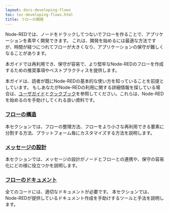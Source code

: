 ```yaml
---
layout: docs-developing-flows
toc: toc-developing-flows.html
title: フローの開発 
---
```


Node-REDでは、ノードをドラックしてつないでフローを作ることで、アプリケーションを素早く開発できます。
これは、開発を始めるには最適な方法ですが、時間が経つにつれてフローが大きくなり、アプリケーションの保守が難しくなることがあります。

本ガイドでは再利用でき、保守が容易で、より堅牢なNode-REDのフローを作成するための推奨事項やベストプラクティスを提供します。

本ガイドは、読者が既にNode-REDの基本的な使い方を知っていることを前提としています。
もしあなたがNode-REDの利用に関する詳細情報を探している場合は、[ユーザガイド](https://nodered.jp/docs/user-guide/)と[クックブック](https://cookbook.nodered.jp/)を参照してください。これらは、Node-REDを始めるのを手助けしてくれる良い資料です。

### [フローの構造](flow-structure)

本セクションでは、フローの整理方法、フローをより小さな再利用できる要素に分割する方法、プラットフォーム毎にカスタマイズする方法を説明します。

### [メッセージの設計](message-design)

本セクションでは、メッセージの設計がノードとフローとの連携や、保守の容易化にどの様に役立つかを説明します。

### [フローのドキュメント](documenting-flows)

全てのコードには、適切なドキュメントが必要です。
本セクションでは、Node-REDが提供しているドキュメント作成を手助けするツールと手法を説明します。
